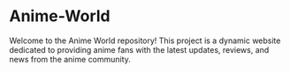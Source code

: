 # Anime-World
Welcome to the Anime World repository! This project is a dynamic website dedicated to providing anime fans with the latest updates, reviews, and news from the anime community.
